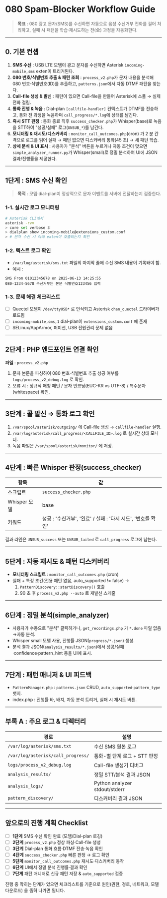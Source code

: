 # 080 Spam-Blocker Workflow Guide

> **목표** : 080 광고 문자(SMS)를 수신하면 자동으로 음성 수신거부 전화를 걸어 처리하고, 실패 시 패턴을 학습·재시도하는 전(全) 과정을 자동화한다.

---

## 0. 기본 컨셉

1. **SMS 수신** : USB LTE 모뎀이 광고 문자를 수신하면 Asterisk `incoming-mobile,sms` exten이 트리거된다.
2. **080 번호/식별번호 추출 & 패턴 조회** : `process_v2.php`가 문자 내용을 분석해 080 번호·식별번호(ID)를 추출하고, `patterns.json`에서 자동 DTMF 패턴을 찾는다.
3. **Call-file 생성 & 발신** : 패턴이 있으면 Call-file을 만들어 Asterisk에 스풀 → 실제 전화 걸림.
4. **통화 진행 & 녹음** : Dial-plan `[callfile-handler]` 컨텍스트가 DTMF를 전송하고, 통화 전 과정을 녹음하며 `call_progress/*.log`에 상태를 남긴다.
5. **즉시 STT 판정** : 통화 종료 직후 `success_checker.php`가 Whisper(base)로 녹음을 STT하여 "성공/실패" 로그(`UNSUB_*`)를 남긴다.
6. **모니터링 & 재시도/디스커버리** : `monitor_call_outcomes.php`(cron) 가 2 분 간격으로 로그를 읽어 실패 → 패턴 없으면 디스커버리 통화(45 초) → 새 패턴 학습.
7. **상세 분석 & UI 표시** : 사용자가 "분석" 버튼을 누르거나 자동 조건이 맞으면 `simple_analyzer_runner.py`가 Whisper(small)로 정밀 분석하여 UI에 JSON 결과/진행률을 제공한다.

---

## 1단계 : SMS 수신 확인

> **목적** : 모뎀·dial-plan이 정상적으로 문자 이벤트를 서버에 전달하는지 검증한다.

### 1-1. 실시간 로그 모니터링

```bash
# Asterisk CLI에서
asterisk -rvv
> core set verbose 3
> dialplan show incoming-mobile@extensions_custom.conf
> # 문자 수신 시 아래 exten이 호출되는지 확인
```

### 1-2. 텍스트 로그 확인

* `/var/log/asterisk/sms.txt` 파일의 마지막 줄에 수신 SMS 내용이 기록돼야 함.
* 예시 :

```text
SMS From 01012345678 on 2025-06-13 14:25:55
080-1234-5678 수신거부는 본문 식별번호123456 입력
```

### 1-3. 문제 해결 체크리스트

- [ ] Quectel 모뎀이 `/dev/ttyUSB*` 로 인식되고 Asterisk `chan_quectel` 드라이버가 로드됨
- [ ] `incoming-mobile,sms,1` dial-plan이 `extensions_custom.conf` 에 존재
- [ ] SELinux/AppArmor, 퍼미션, USB 전원관리 문제 없음

---

## 2단계 : PHP 엔드포인트 연결 확인

**파일** : `process_v2.php`

1. 문자 본문을 파싱하여 080 번호·식별번호 추출 성공 여부를 `logs/process_v2_debug.log` 로 확인.
2. 오류 시 : 정규식 매칭 패턴 / 문자 인코딩(EUC-KR vs UTF-8) / 특수문자(whitespace) 확인.

---

## 3단계 : 콜 발신 → 통화 로그 확인

1. `/var/spool/asterisk/outgoing/` 에 Call-file 생성 → `callfile-handler` 실행.
2. `/var/log/asterisk/call_progress/<CALLFILE_ID>.log` 로 실시간 상태 모니터.
3. 녹음 파일은 `/var/spool/asterisk/monitor/` 에 저장.

---

## 4단계 : 빠른 Whisper 판정(success_checker)

| 항목 | 값 |
|------|-----|
| 스크립트 | `success_checker.php` |
| Whisper 모델 | base |
| 키워드 | 성공 : '수신거부', '완료' / 실패 : '다시 시도', '번호를 확인' |

결과 라인은 `UNSUB_success` 또는 `UNSUB_failed` 로 `call_progress` 로그에 남는다.

---

## 5단계 : 자동 재시도 & 패턴 디스커버리

* **모니터링 스크립트** : `monitor_call_outcomes.php` (cron)
* 실패 + 특정 조건(전용 패턴 없음, auto_supported != false) →
  1. `PatternDiscovery::startDiscovery()` 호출
  2. 90 초 후 `process_v2.php --auto` 로 재발신 스케줄

---

## 6단계 : 정밀 분석(simple_analyzer)

* 사용자가 수동으로 "분석" 클릭하거나, `get_recordings.php` 가 `*.done` 파일 없음→자동 분석.
* Whisper small 모델 사용, 진행률 JSON(`progress/*.json`) 생성.
* 분석 결과 JSON(`analysis_results/*.json`)에서 성공/실패·confidence·pattern_hint 등을 UI에 표시.

---

## 7단계 : 패턴 매니저 & UI 피드백

* `PatternManager.php` : `patterns.json` CRUD, `auto_supported`·`pattern_type` 뱃지.
* index.php : 진행률 바, 배지, 자동 분석 트리거, 실패 시 재시도 버튼.

---

## 부록 A : 주요 로그 & 디렉터리

| 경로 | 설명 |
|------|------|
| `/var/log/asterisk/sms.txt` | 수신 SMS 원본 로그 |
| `/var/log/asterisk/call_progress/` | 통화-별 단계 로그 + STT 판정 |
| `logs/process_v2_debug.log` | Call-file 생성기 디버그 |
| `analysis_results/` | 정밀 STT/분석 결과 JSON |
| `analysis_logs/` | Python analyzer stdout/stderr |
| `pattern_discovery/` | 디스커버리 결과 JSON |

---

## 앞으로의 진행 계획 Checklist

- [ ] **1단계** SMS 수신 확인 완료 (모뎀/Dial-plan 로깅)
- [ ] **2단계** `process_v2.php` 정상 파싱·Call-file 생성
- [ ] **3단계** Dial-plan 통화 흐름·DTMF 전송·녹음 확인
- [ ] **4단계** `success_checker.php` 빠른 판정 → 로그 확인
- [ ] **5단계** `monitor_call_outcomes.php` 재시도·디스커버리 동작
- [ ] **6단계** UI에서 정밀 분석 진행률·결과 확인
- [ ] **7단계** 패턴 매니저로 신규 패턴 저장 & `auto_supported` 검증

진행 중 막히는 단계가 있으면 체크리스트를 기준으로 원인(권한, 경로, 네트워크, 모델 다운로드) 을 좁혀 나가면 됩니다. 